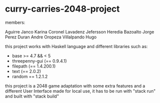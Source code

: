 # curry-carries-2048-project

members:

Aguirre Janco Karina
Coronel Lavadenz Jefersson
Heredia Bazoalto Jorge
Perez Duran Andre
Oropeza Villalpando Hugo

this project works with Haskell language and different libraries such as:
- base >= 4.7 && < 5
- threepenny-gui (== 0.9.4.1)
- filepath (== 1.4.200.1)
- text (== 2.0.2)
- random == 1.2.1.2

this project is a 2048 game adaptation with some extra features and a different User Interface made for local use,
it has to be run with "stack run" and built with "stack build"

